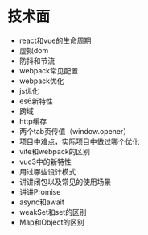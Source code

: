 <!--
 * @Author: zyxm5
 * @Date: 2021-03-23 06:34:03
 * @LastEditors: zyxm5
 * @LastEditTime: 2021-04-07 22:28:28
 * @Description: 
-->
# 技术面

- react和vue的生命周期
- 虚拟dom
- 防抖和节流
- webpack常见配置
- webpack优化
- js优化
- es6新特性
- 跨域
- http缓存
- 两个tab页传值（window.opener）
- 项目中难点，实际项目中做过哪个优化
- vite和webpack的区别
- vue3中的新特性
- 用过哪些设计模式
- 讲讲闭包以及常见的使用场景
- 讲讲Promise
- async和await
- weakSet和set的区别
- Map和Object的区别
